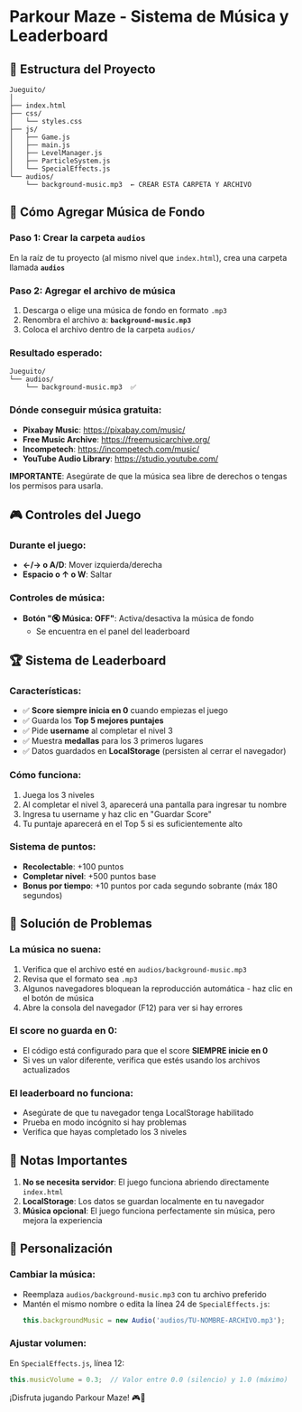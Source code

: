 # Parkour Maze - Sistema de Música y Leaderboard

## 📁 Estructura del Proyecto

```
Jueguito/
│
├── index.html
├── css/
│   └── styles.css
├── js/
│   ├── Game.js
│   ├── main.js
│   ├── LevelManager.js
│   ├── ParticleSystem.js
│   └── SpecialEffects.js
└── audios/
    └── background-music.mp3  ← CREAR ESTA CARPETA Y ARCHIVO
```

## 🎵 Cómo Agregar Música de Fondo

### Paso 1: Crear la carpeta `audios`
En la raíz de tu proyecto (al mismo nivel que `index.html`), crea una carpeta llamada **`audios`**

### Paso 2: Agregar el archivo de música
1. Descarga o elige una música de fondo en formato `.mp3`
2. Renombra el archivo a: **`background-music.mp3`**
3. Coloca el archivo dentro de la carpeta `audios/`

### Resultado esperado:
```
Jueguito/
└── audios/
    └── background-music.mp3  ✅
```

### Dónde conseguir música gratuita:
- **Pixabay Music**: https://pixabay.com/music/
- **Free Music Archive**: https://freemusicarchive.org/
- **Incompetech**: https://incompetech.com/music/
- **YouTube Audio Library**: https://studio.youtube.com/

**IMPORTANTE**: Asegúrate de que la música sea libre de derechos o tengas los permisos para usarla.

## 🎮 Controles del Juego

### Durante el juego:
- **←/→ o A/D**: Mover izquierda/derecha
- **Espacio o ↑ o W**: Saltar

### Controles de música:
- **Botón "🔇 Música: OFF"**: Activa/desactiva la música de fondo
  - Se encuentra en el panel del leaderboard

## 🏆 Sistema de Leaderboard

### Características:
- ✅ **Score siempre inicia en 0** cuando empiezas el juego
- ✅ Guarda los **Top 5 mejores puntajes**
- ✅ Pide **username** al completar el nivel 3
- ✅ Muestra **medallas** para los 3 primeros lugares
- ✅ Datos guardados en **LocalStorage** (persisten al cerrar el navegador)

### Cómo funciona:
1. Juega los 3 niveles
2. Al completar el nivel 3, aparecerá una pantalla para ingresar tu nombre
3. Ingresa tu username y haz clic en "Guardar Score"
4. Tu puntaje aparecerá en el Top 5 si es suficientemente alto

### Sistema de puntos:
- **Recolectable**: +100 puntos
- **Completar nivel**: +500 puntos base
- **Bonus por tiempo**: +10 puntos por cada segundo sobrante (máx 180 segundos)

## 🔧 Solución de Problemas

### La música no suena:
1. Verifica que el archivo esté en `audios/background-music.mp3`
2. Revisa que el formato sea `.mp3`
3. Algunos navegadores bloquean la reproducción automática - haz clic en el botón de música
4. Abre la consola del navegador (F12) para ver si hay errores

### El score no guarda en 0:
- El código está configurado para que el score **SIEMPRE inicie en 0**
- Si ves un valor diferente, verifica que estés usando los archivos actualizados

### El leaderboard no funciona:
- Asegúrate de que tu navegador tenga LocalStorage habilitado
- Prueba en modo incógnito si hay problemas
- Verifica que hayas completado los 3 niveles

## 📝 Notas Importantes

1. **No se necesita servidor**: El juego funciona abriendo directamente `index.html`
2. **LocalStorage**: Los datos se guardan localmente en tu navegador
3. **Música opcional**: El juego funciona perfectamente sin música, pero mejora la experiencia

## 🎨 Personalización

### Cambiar la música:
- Reemplaza `audios/background-music.mp3` con tu archivo preferido
- Mantén el mismo nombre o edita la línea 24 de `SpecialEffects.js`:
  ```javascript
  this.backgroundMusic = new Audio('audios/TU-NOMBRE-ARCHIVO.mp3');
  ```

### Ajustar volumen:
En `SpecialEffects.js`, línea 12:
```javascript
this.musicVolume = 0.3;  // Valor entre 0.0 (silencio) y 1.0 (máximo)
```

¡Disfruta jugando Parkour Maze! 🎮🎉